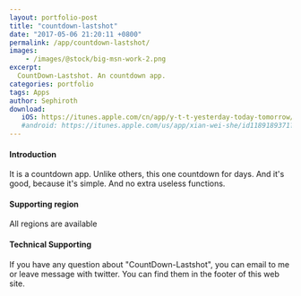 ```yaml
---
layout: portfolio-post
title: "countdown-lastshot"
date: "2017-05-06 21:20:11 +0800"
permalink: /app/countdown-lastshot/
images:
    - /images/@stock/big-msn-work-2.png
excerpt:
  CountDown-Lastshot. An countdown app.
categories: portfolio
tags: Apps
author: Sephiroth
download:
   iOS: https://itunes.apple.com/cn/app/y-t-t-yesterday-today-tomorrow/id1051072042?mt=8
   #android: https://itunes.apple.com/us/app/xian-wei-she/id1189189371?l=zh&ls=1&mt=8
---
```

#### Introduction
It is a countdown app. Unlike others, this one countdown for days.
And it's good, because it's simple. And no extra useless functions.

#### Supporting region
All regions are available

#### Technical Supporting
If you have any question about "CountDown-Lastshot", you can email to me or leave message with twitter. You can find them in the footer of this web site.
